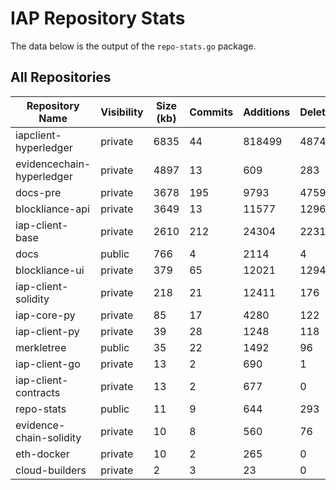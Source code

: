 # IAP Repository Stats

The data below is the output of the `repo-stats.go` package.

## All Repositories

Repository Name | Visibility | Size (kb) | Commits | Additions | Deletions | Authors
--------------- | ---------- | --------- | ------- | --------- | --------- | -------
iapclient-hyperledger | private | 6835 | 44 | 818499 | 487455 | 2
evidencechain-hyperledger | private | 4897 | 13 | 609 | 283 | 2
docs-pre | private | 3678 | 195 | 9793 | 4759 | 7
blockliance-api | private | 3649 | 13 | 11577 | 1296 | 3
iap-client-base | private | 2610 | 212 | 24304 | 2231 | 5
docs | public | 766 | 4 | 2114 | 4 | 1
blockliance-ui | private | 379 | 65 | 12021 | 1294 | 4
iap-client-solidity | private | 218 | 21 | 12411 | 176 | 3
iap-core-py | private | 85 | 17 | 4280 | 122 | 2
iap-client-py | private | 39 | 28 | 1248 | 118 | 3
merkletree | public | 35 | 22 | 1492 | 96 | 1
iap-client-go | private | 13 | 2 | 690 | 1 | 2
iap-client-contracts | private | 13 | 2 | 677 | 0 | 2
repo-stats | public | 11 | 9 | 644 | 293 | 1
evidence-chain-solidity | private | 10 | 8 | 560 | 76 | 2
eth-docker | private | 10 | 2 | 265 | 0 | 2
cloud-builders | private | 2 | 3 | 23 | 0 | 2
